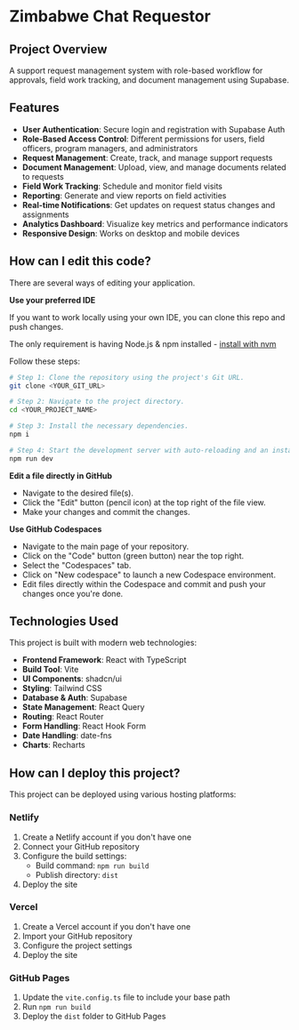 # Zimbabwe Chat Requestor

## Project Overview

A support request management system with role-based workflow for approvals, field work tracking, and document management using Supabase.

## Features

- **User Authentication**: Secure login and registration with Supabase Auth
- **Role-Based Access Control**: Different permissions for users, field officers, program managers, and administrators
- **Request Management**: Create, track, and manage support requests
- **Document Management**: Upload, view, and manage documents related to requests
- **Field Work Tracking**: Schedule and monitor field visits
- **Reporting**: Generate and view reports on field activities
- **Real-time Notifications**: Get updates on request status changes and assignments
- **Analytics Dashboard**: Visualize key metrics and performance indicators
- **Responsive Design**: Works on desktop and mobile devices

## How can I edit this code?

There are several ways of editing your application.

**Use your preferred IDE**

If you want to work locally using your own IDE, you can clone this repo and push changes.

The only requirement is having Node.js & npm installed - [install with nvm](https://github.com/nvm-sh/nvm#installing-and-updating)

Follow these steps:

```sh
# Step 1: Clone the repository using the project's Git URL.
git clone <YOUR_GIT_URL>

# Step 2: Navigate to the project directory.
cd <YOUR_PROJECT_NAME>

# Step 3: Install the necessary dependencies.
npm i

# Step 4: Start the development server with auto-reloading and an instant preview.
npm run dev
```

**Edit a file directly in GitHub**

- Navigate to the desired file(s).
- Click the "Edit" button (pencil icon) at the top right of the file view.
- Make your changes and commit the changes.

**Use GitHub Codespaces**

- Navigate to the main page of your repository.
- Click on the "Code" button (green button) near the top right.
- Select the "Codespaces" tab.
- Click on "New codespace" to launch a new Codespace environment.
- Edit files directly within the Codespace and commit and push your changes once you're done.

## Technologies Used

This project is built with modern web technologies:

- **Frontend Framework**: React with TypeScript
- **Build Tool**: Vite
- **UI Components**: shadcn/ui
- **Styling**: Tailwind CSS
- **Database & Auth**: Supabase
- **State Management**: React Query
- **Routing**: React Router
- **Form Handling**: React Hook Form
- **Date Handling**: date-fns
- **Charts**: Recharts

## How can I deploy this project?

This project can be deployed using various hosting platforms:

### Netlify

1. Create a Netlify account if you don't have one
2. Connect your GitHub repository
3. Configure the build settings:
   - Build command: `npm run build`
   - Publish directory: `dist`
4. Deploy the site

### Vercel

1. Create a Vercel account if you don't have one
2. Import your GitHub repository
3. Configure the project settings
4. Deploy the site

### GitHub Pages

1. Update the `vite.config.ts` file to include your base path
2. Run `npm run build`
3. Deploy the `dist` folder to GitHub Pages
